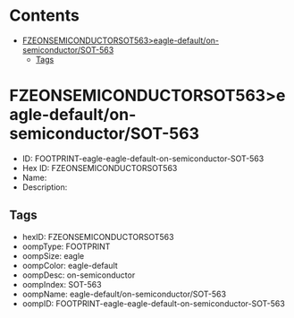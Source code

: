 



Contents
========

* [FZEONSEMICONDUCTORSOT563>eagle-default/on-semiconductor/SOT-563](#fzeonsemiconductorsot563eagle-defaulton-semiconductorsot-563)
	* [Tags](#tags)

# FZEONSEMICONDUCTORSOT563>eagle-default/on-semiconductor/SOT-563

- ID: FOOTPRINT-eagle-eagle-default-on-semiconductor-SOT-563
- Hex ID: FZEONSEMICONDUCTORSOT563
- Name: 
- Description: 

## Tags

- hexID: FZEONSEMICONDUCTORSOT563
- oompType: FOOTPRINT
- oompSize: eagle
- oompColor: eagle-default
- oompDesc: on-semiconductor
- oompIndex: SOT-563
- oompName: eagle-default/on-semiconductor/SOT-563
- oompID: FOOTPRINT-eagle-eagle-default-on-semiconductor-SOT-563
